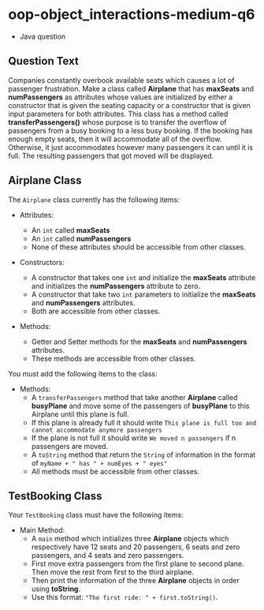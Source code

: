 # oop-object_interactions-medium-q6

- Java question

## Question Text

Companies constantly overbook available seats which causes a lot of passenger frustration. Make a class called
**Airplane** that has **maxSeats** and **numPassengers** as attributes whose values are initialized by either a
constructor that is given the seating capacity or a constructor that is given input parameters for both attributes.
This class has a method called **transferPassengers()** whose purpose is to transfer the overflow of passengers from a
busy booking to a less busy booking. If the booking has enough empty seats, then it will accommodate all of the
overflow.
Otherwise, it just accommodates however many passengers it can until it is full. The resulting passengers that got moved
will be displayed.

## Airplane Class

The `Airplane` class currently has the following items:

- Attributes:
    - An `int` called **maxSeats**
    - An `int` called **numPassengers**
    - None of these attributes should be accessible from other classes.

- Constructors:
    - A constructor that takes one `int` and initialize the **maxSeats** attribute and initializes the **numPassengers**
      attribute to zero.
    - A constructor that take two `int` parameters to initialize the **maxSeats** and **numPassengers** attributes.
    - Both are accessible from other classes.

- Methods:
    - Getter and Setter methods for the **maxSeats** and **numPassengers** attributes.
    - These methods are accessible from other classes.

You must add the following items to the class:

- Methods:
    - A `transferPassengers` method that take another **Airplane** called **busyPlane** and move some of the
      passengers of **busyPlane** to this Airplane until this plane is full.
    - If this plane is already full it should write `This plane is full too and cannot accommodate anymore passengers`
    - If the plane is not full it should write `We moved n passengers` if n passengers are moved.
    - A `toString` method that return the `String` of information in the format
      of `myName + " has " + numEyes + " eyes"`
    - All methods must be accessible from other classes.

## TestBooking Class

Your `TestBooking` class must have the following items:

- Main Method:
    - A `main` method which initializes three **Airplane** objects which respectively have 12 seats and 20 passengers, 6 seats and
      zero passengers, and 4 seats and zero passengers.
    - First move extra passengers from the first plane to second plane. Then move the rest from first to the third
      airplane.
    - Then print the information of the three **Airplane** objects in order using **toString**.
    - Use this format: `"The first ride: " + first.toString()`.